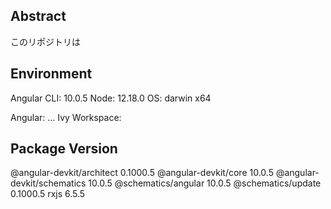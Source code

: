 ## Abstract
このリポジトリは

## Environment
Angular CLI: 10.0.5
Node: 12.18.0
OS: darwin x64

Angular: 
... 
Ivy Workspace: 

Package                      Version
------------------------------------------------------
@angular-devkit/architect    0.1000.5
@angular-devkit/core         10.0.5
@angular-devkit/schematics   10.0.5
@schematics/angular          10.0.5
@schematics/update           0.1000.5
rxjs                         6.5.5
